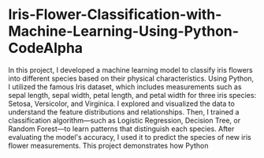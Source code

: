 # Iris-Flower-Classification-with-Machine-Learning-Using-Python-CodeAlpha
In this project, I developed a machine learning model to classify iris flowers into different species based on their physical characteristics. Using Python, I utilized the famous Iris dataset, which includes measurements such as sepal length, sepal width, petal length, and petal width for three iris species: Setosa, Versicolor, and Virginica. I explored and visualized the data to understand the feature distributions and relationships. Then, I trained a classification algorithm—such as Logistic Regression, Decision Tree, or Random Forest—to learn patterns that distinguish each species. After evaluating the model's accuracy, I used it to predict the species of new iris flower measurements. This project demonstrates how Python
